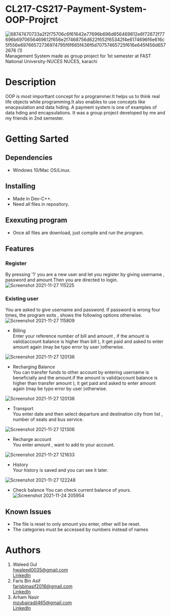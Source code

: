 # CL217-CS217-Payment-System-OOP-Projrct
![68747470733a2f2f75706c6f61642e77696b696d656469612e6f72672f77696b6970656469612f656e2f7468756d622f652f65342f4e6174696f6e616c5f556e69766572736974795f6f665f436f6d70757465725f616e645f456d6572676 (1)](https://user-images.githubusercontent.com/84980384/142883094-f0749c11-8373-4c7a-9e07-b94648ab14b5.png)\
                 Management System made as group project for 1st semester at FAST National University-NUCES NUCES, karachi
# Description
OOP is most importtant concept for a programmer.It helps us to think  real life objects while programming.It also  enables to use concepts like enacpsulation and data hiding. A payment system is one of examples of data hding and encapsulations. It was a group project developed by me and my friends in 2nd semester. 

# Getting Sarted
## Dependencies ##
* Windows 10/Mac OS/Linux.

## Installing ##
* Made in Dev-C++.
* Need all files in repository.
## Exexuting program ##
* Once all files are download, just compile and run the program.
## Features ##
### Register ###
By pressing '1' you are a new user and let you register by giving username , password and amount.Then you are directed to login.
![Screenshot 2021-11-27 115225](https://user-images.githubusercontent.com/84980384/143671468-216c8678-4458-4f4c-925c-d0af6f1f60d5.png)
### Existing user ###
You are asked to give username and password. If password is wrong four times, the program exits , shows the following options otherwise.
![Screenshot 2021-11-27 115809](https://user-images.githubusercontent.com/84980384/143671592-a8c257fc-89a3-4832-acb1-7c1e0a7eb4a7.png)

* Billing\
 Enter your reference number of bill and amount , if the amount is valid(account balance is higher than bill ), it get paid and asked to enter amount again (may be typo error by user )otherwise.
 
![Screenshot 2021-11-27 120136](https://user-images.githubusercontent.com/84980384/143671709-4cab1d09-be29-41d0-ad02-3bbfb1a5996a.png)

* Recharging Balance\
You can transfer funds to other account by entering username is beneficially and the amount.if the amount is valid(account balance is higher than transfer amount ), it get paid and asked to enter amount again (may be typo error by user )otherwise.

![Screenshot 2021-11-27 120136](https://user-images.githubusercontent.com/84980384/143671941-31c6ea78-ad9a-43f9-aa5d-71f985735502.png)
* Transport\
You enter date and then select departure and destination city from list , number of seats and bus service.

![Screenshot 2021-11-27 121306](https://user-images.githubusercontent.com/84980384/143672103-8a6ce735-f965-40ad-af6a-892e4220bfe8.png)
* Recharge account\
You enter amount , want to add to your account.

![Screenshot 2021-11-27 121633](https://user-images.githubusercontent.com/84980384/143672229-b9f26263-5f92-4b04-94f9-394814dadc54.png)
* History\
Your history is saved and you can see it later.

![Screenshot 2021-11-27 122248](https://user-images.githubusercontent.com/84980384/143672374-883bebd5-6cd6-4437-a6ff-8632f664b046.png)

* Check balance
You can check current balance of yours.
![Screenshot 2021-11-24 205954](https://user-images.githubusercontent.com/84980384/143272625-e844a97b-f049-437f-9834-388f870b2a4e.png)

## Known Issues ##
* The file is reset to only amount you enter, other will be reset.
* The categories must be accessed by numbers instead of names
# Authors
1. ​Waleed Gul<br> 
 ​hwaleed0035@gmail.com<br> 
 ​[​LinkedIn​](https://www.linkedin.com/in/waleedgul92/)
2. Faris Bin Asif\
   farisbinasif2016@gmail.com\
   [​LinkedIn​](https://www.linkedin.com/in/faris-asif-523396199//)
3. Arham Nasir\
   mzubairadil465@gmail.com\
   [​LinkedIn​](https://www.linkedin.com/in/arham-nasir-365137217//)

